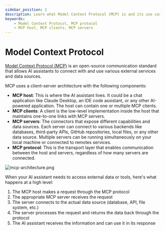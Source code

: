 ```yaml
---
sidebar_position: 2
description: Learn what Model Context Protocol (MCP) is and its use case.
keywords:
    - Model Context Protocol, MCP protocol
    - MCP host, MCP clients, MCP servers
---
```


# Model Context Protocol

[Model Context Protocol (MCP)](https://modelcontextprotocol.io/introduction) is an open-source communication standard that allows AI assistants to connect with and use various external services and data sources.

MCP uses a client-server architecture with the following components:

- **MCP host**: This is where the AI assistant lives. It could be a chat application like Claude Desktop, an IDE code assistant, or any other AI-powered application. The host can contain one or multiple MCP clients.
- **MCP clients**: A client is the low-level implementation inside the host that maintains one-to-one links with MCP servers.
- **MCP servers**: The connectors that expose different capabilities and data sources. Each server can connect to various backends like databases, third-party APIs, GitHub repositories, local files, or any other data source. Multiple servers can be running simultaneously on your local machine or connected to remotes services.
- **MCP protocol**: This is the transport layer that enables communication between the host and servers, regardless of how many servers are connected.

![mcp-architecture.png](./img/mcp-architecture.png)

When your AI assistant needs to access external data or tools, here's what happens at a high level:

1. The MCP host makes a request through the MCP protocol
2. The appropriate MCP server receives the request
3. The server connects to the actual data source (database, API, file system, etc.)
4. The server processes the request and returns the data back through the protocol
5. The AI assistant receives the information and can use it in its response